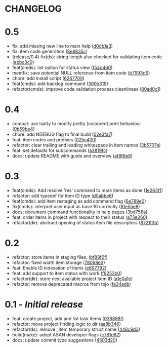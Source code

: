 # CHANGELOG

# 0.5

- fix: add missing new line to main help ([d0db1a3](https://github.com/Jxcob-R/tojo/commit/d0db1a3))
- fix: item code generation ([8e8835c](https://github.com/Jxcob-R/tojo/commit/8e8835c))
- (release/0.4) fix(ds): string length also checked for validating item code ([ebbc3c0](https://github.com/Jxcob-R/tojo/commit/ebbc3c0))
- feat(cmds): list option for status view ([f54d460](https://github.com/Jxcob-R/tojo/commit/f54d460))
- memfix: save potential NULL reference from item code ([b7993d6](https://github.com/Jxcob-R/tojo/commit/b7993d6))
- chore: add install script ([6267709](https://github.com/Jxcob-R/tojo/commit/6267709))
- feat(cmds): add backlog command ([300b319](https://github.com/Jxcob-R/tojo/commit/300b319))
- refactor(cmds): improve code validation process cleanliness ([80ad0c1](https://github.com/Jxcob-R/tojo/commit/80ad0c1))

# 0.4

- compat: use isatty to modify pretty (coloured) print behaviour ([0b59be4](https://github.com/Jxcob-R/tojo/commit/0b59be4))
- chore: add NDEBUG flag to final build ([02e3fa7](https://github.com/Jxcob-R/tojo/commit/02e3fa7))
- feat: item codes and prefixes ([025c430](https://github.com/Jxcob-R/tojo/commit/025c430))
- refactor: clear trailing and leading whitespace in item names ([3b5707a](https://github.com/Jxcob-R/tojo/commit/3b5707a))
- feat: set defaults for subcommands ([a3819fc](https://github.com/Jxcob-R/tojo/commit/a3819fc))
- docs: update README with guide and overview ([af8f8e8](https://github.com/Jxcob-R/tojo/commit/af8f8e8))

# 0.3

- feat(cmds): Add resolve 'res' command to mark items as done ([1e263f1](https://github.com/Jxcob-R/tojo/commit/1e263f1))
- refactor: add typedef for item ID type ([d0abbe6](https://github.com/Jxcob-R/tojo/commit/d0abbe6))
- feat(cmds): add item restaging as add command flag ([6e789e0](https://github.com/Jxcob-R/tojo/commit/6e789e0))
- fix(cmds): interpret user input as base 10 correctly ([81e55e8](https://github.com/Jxcob-R/tojo/commit/81e55e8))
- docs: document command functionality in help pages ([3bd758a](https://github.com/Jxcob-R/tojo/commit/3bd758a))
- feat: order items in project with respect to their status ([a73e260](https://github.com/Jxcob-R/tojo/commit/a73e260))
- refactor(dir): abstract opening of status item file descriptors ([8721f3b](https://github.com/Jxcob-R/tojo/commit/8721f3b))

# 0.2

- refactor: store items in staging files. ([bf88f0f](https://github.com/Jxcob-R/tojo/commit/bf88f0f)) 
- refactor: fixed width item storage ([78068e3](https://github.com/Jxcob-R/tojo/commit/78068e3)) 
- feat: Enable ID indexation of items ([e697792](https://github.com/Jxcob-R/tojo/commit/e697792)) 
- feat: add support to item status with work ([f8253b0](https://github.com/Jxcob-R/tojo/commit/f8253b0)) 
- refactor(dir): store next available project item ID ([a1e0a1e](https://github.com/Jxcob-R/tojo/commit/a1e0a1e)) 
- refactor: remove deprecated macros from tojo ([fa34adb](https://github.com/Jxcob-R/tojo/commit/fa34adb)) 

# 0.1 - *Initial release*

- feat: create project, add and list task items ([036888f](https://github.com/Jxcob-R/tojo/commit/036888f))
- refactor: move project finding logic to dir ([aa8b346](https://github.com/Jxcob-R/tojo/commit/aa8b346))
- refactor(ds): remove _item temporary struct name ([448c9d3](https://github.com/Jxcob-R/tojo/commit/448c9d3))
- build(make): adopt ASAN developer flags ([c781d62](https://github.com/Jxcob-R/tojo/commit/c781d62))
- docs: update commit type suggestions ([4503d20](https://github.com/Jxcob-R/tojo/commit/a25c2e9))
